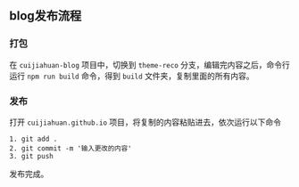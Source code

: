## blog发布流程
### 打包
在 `cuijiahuan-blog` 项目中，切换到 `theme-reco` 分支，编辑完内容之后，命令行运行 `npm run build` 命令，得到 `build` 文件夹，复制里面的所有内容。
### 发布
打开 `cuijiahuan.github.io` 项目，将复制的内容粘贴进去，依次运行以下命令
```
1. git add .
2. git commit -m '输入更改的内容'
3. git push
```

发布完成。
